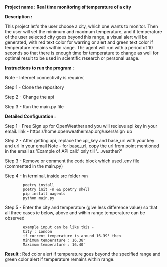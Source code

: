 **Project name : Real time monitoring of temperature of a city**

**Description :**

This project let's the user choose a city, which one wants to monitor. Then the user will set the minimum and maximum temperature, and if temperature of the user selected city goes beyond this range, a visual alert will be generated, with red text color for warning or alert and green text color if temperature remains within range. The agent will run with a period of 10 seconds so that there is enough time for temperature to change as well for optimal result to be used in scientific research or personal usage.

**Instructions to run the program :**

Note - Internet connectivity is required

Step 1 - Clone the repository

Step 2 - Change the api

Step 3 - Run the main.py file

**Detailed Configuration :**

Step 1 - Free Sign up for OpenWeather and you will recieve api key in your email. link - https://home.openweathermap.org/users/sign_up  

Step 2 - After getting api, replace the api_key and base_url with your key and url in your email
         Note - for base_url, copy the url from point mentioned in the email as 'Example of API call:' only till '....weather?'

Step 3 - Remove or comment the code block which used .env file (commented in the main.py)

Step 4 - In terminal, inside src folder run 

            poetry install
            poetry init -n && poetry shell
            pip install uagents
            python main.py

Step 5 - Enter the city and temperature (give less difference value) so that all three cases ie below, above and within range temperature can be observed

            example input can be like this -
            City : London
            if current temperature is around 16.39° then
            Minimum temperature : 16.38°
            Maximum temperature : 16.40°
            
**Result :** Red color alert if temperature goes beyond the specified range and green color alert if temperature remains within range.            
    


